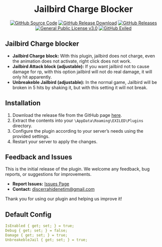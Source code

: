 <h1 align="center">Jailbird Charge Blocker</h1>
<div align="center">
<a href="https://github.com/MS-crew/JailbirdChargeBlocker"><img src="https://img.shields.io/github/actions/workflow/status/Exiled-Team/EXILED/main.yml?style=for-the-badge&logo=githubactions&label=build" href="https://github.com/MS-crew/JailbirdChargeBlocker" alt="GitHub Source Code"></a>
<a href="https://github.com/MS-crew/JailbirdChargeBlocker/releases"><img src="https://img.shields.io/github/downloads/MS-crew/JailbirdChargeBlocker/total?style=for-the-badge&logo=githubactions&label=Downloads" href="https://github.com/MS-crew/JailbirdChargeBlocker/releases" alt="GitHub Release Download"></a>
<a href="https://github.com/MS-crew/JailbirdChargeBlocker/releases"><img src="https://img.shields.io/badge/Build-1.1.0-brightgreen?style=for-the-badge&logo=gitbook" href="https://github.com/MS-crew/JailbirdChargeBlocker/releases" alt="GitHub Releases"></a>
<a href="https://github.com/MS-crew/JailbirdChargeBlocker/blob/master/LICENSE"><img src="https://img.shields.io/badge/Licence-GNU_3.0-blue?style=for-the-badge&logo=gitbook" href="https://github.com/MS-crew/JailbirdChargeBlocker/blob/master/LICENSE" alt="General Public License v3.0"></a>
<a href="https://github.com/ExMod-Team/EXILED"><img src="https://img.shields.io/badge/Exiled-8.12.2-red?style=for-the-badge&logo=gitbook" href="https://github.com/ExMod-Team/EXILED" alt="GitHub Exiled"></a>

</div>

## Jailbird Charge blocker

- **Jailbird Charge block:** With this plugin, jailbird does not charge, even the animation does not activate, right click does not work.
- **Jailbird Attack block (adjustable):** If you want jailbird not to cause damage for rp, with this option jailbird will not do real damage, it will only hit apparently.
- **Unbreakeble Jailbird (adjustable):** In the normal game, Jailbird will be broken in 5 hits by shaking it, but with this setting it will not break.

## Installation

1. Download the release file from the GitHub page [here](https://github.com/MS-crew/JailbirdChargeBlocker/releases).
2. Extract the contents into your `\AppData\Roaming\EXILED\Plugins` directory.
3. Configure the plugin according to your server’s needs using the provided settings.
4. Restart your server to apply the changes.

## Feedback and Issues

This is the initial release of the plugin. We welcome any feedback, bug reports, or suggestions for improvements.

- **Report Issues:** [Issues Page](https://github.com/MS-crew/JailbirdChargeBlocker/issues)
- **Contact:** [discerrahidenetim@gmail.com](mailto:discerrahidenetim@gmail.com)

Thank you for using our plugin and helping us improve it!
## Default Config
```yml
IsEnabled { get; set; } = true;
Debug { get; set; } = false;
Damage { get; set; } = true;
UnbreakebleJail { get; set; } = true;
```
